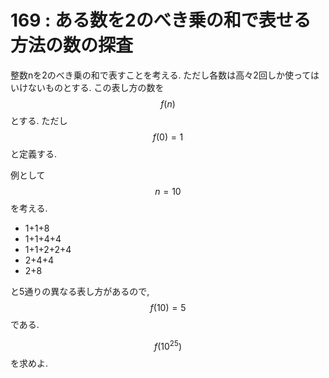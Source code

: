 # 169 : ある数を2のべき乗の和で表せる方法の数の探査

整数nを2のべき乗の和で表すことを考える. ただし各数は高々2回しか使ってはいけないものとする. この表し方の数を$$f(n)$$とする. ただし$$f(0)=1$$と定義する.

例として$$n=10$$を考える.

* 1+1+8
* 1+1+4+4
* 1+1+2+2+4
* 2+4+4
* 2+8

と5通りの異なる表し方があるので,$$f(10)=5$$である.

$$f(10^{25})$$を求めよ.

